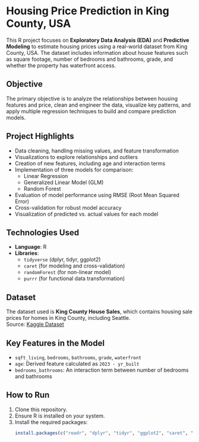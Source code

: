 # Housing Price Prediction in King County, USA

This R project focuses on **Exploratory Data Analysis (EDA)** and **Predictive Modeling** to estimate housing prices using a real-world dataset from King County, USA. The dataset includes information about house features such as square footage, number of bedrooms and bathrooms, grade, and whether the property has waterfront access.

## Objective

The primary objective is to analyze the relationships between housing features and price, clean and engineer the data, visualize key patterns, and apply multiple regression techniques to build and compare prediction models.

## Project Highlights

- Data cleaning, handling missing values, and feature transformation
- Visualizations to explore relationships and outliers
- Creation of new features, including age and interaction terms
- Implementation of three models for comparison:
  - Linear Regression
  - Generalized Linear Model (GLM)
  - Random Forest
- Evaluation of model performance using RMSE (Root Mean Squared Error)
- Cross-validation for robust model accuracy
- Visualization of predicted vs. actual values for each model

## Technologies Used

- **Language**: R
- **Libraries**:
  - `tidyverse` (dplyr, tidyr, ggplot2)
  - `caret` (for modeling and cross-validation)
  - `randomForest` (for non-linear model)
  - `purrr` (for functional data transformation)

## Dataset

The dataset used is **King County House Sales**, which contains housing sale prices for homes in King County, including Seattle.  
Source: [Kaggle Dataset](https://www.kaggle.com/harlfoxem/housesalesprediction)

## Key Features in the Model

- `sqft_living`, `bedrooms`, `bathrooms`, `grade`, `waterfront`
- `age`: Derived feature calculated as `2023 - yr_built`
- `bedrooms_bathrooms`: An interaction term between number of bedrooms and bathrooms

## How to Run

1. Clone this repository.
2. Ensure R is installed on your system.
3. Install the required packages:
   ```r
   install.packages(c("readr", "dplyr", "tidyr", "ggplot2", "caret", "randomForest", "purrr"))

